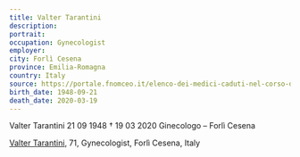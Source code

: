 ```yaml
---
title: Valter Tarantini
description: 
portrait: 
occupation: Gynecologist
employer: 
city: Forlì Cesena
province: Emilia-Romagna
country: Italy
source: https://portale.fnomceo.it/elenco-dei-medici-caduti-nel-corso-dellepidemia-di-covid-19/
birth_date: 1948-09-21
death_date: 2020-03-19
---
```


Valter Tarantini 21 09 1948 † 19 03 2020
Ginecologo – Forlì Cesena

<a href="https://portale.fnomceo.it/elenco-dei-medici-caduti-nel-corso-dellepidemia-di-covid-19/">Valter Tarantini</a>, 71, Gynecologist, Forlì Cesena, Italy
